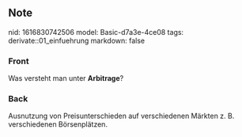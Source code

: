 ## Note
nid: 1616830742506
model: Basic-d7a3e-4ce08
tags: derivate::01_einfuehrung
markdown: false

### Front
Was versteht man unter <b>Arbitrage</b>?

### Back
Ausnutzung von Preisunterschieden auf verschiedenen Märkten z. B. verschiedenen Börsenplätzen.
